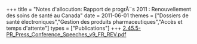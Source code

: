 +++
title = "Notes d'allocution: Rapport de progrÃ¨s 2011 : Renouvellement des soins de santé au Canada"
date = 2011-06-01
themes = ["Dossiers de santé électroniques","Gestion des produits pharmaceutiques","Accès et temps d'attente"]
types = ["Publications"]
+++
[2.45.5-PR_Press_Conference_Speeches_v9_FR_REV.pdf](/files/2.45.5-PR_Press_Conference_Speeches_v9_FR_REV.pdf)
